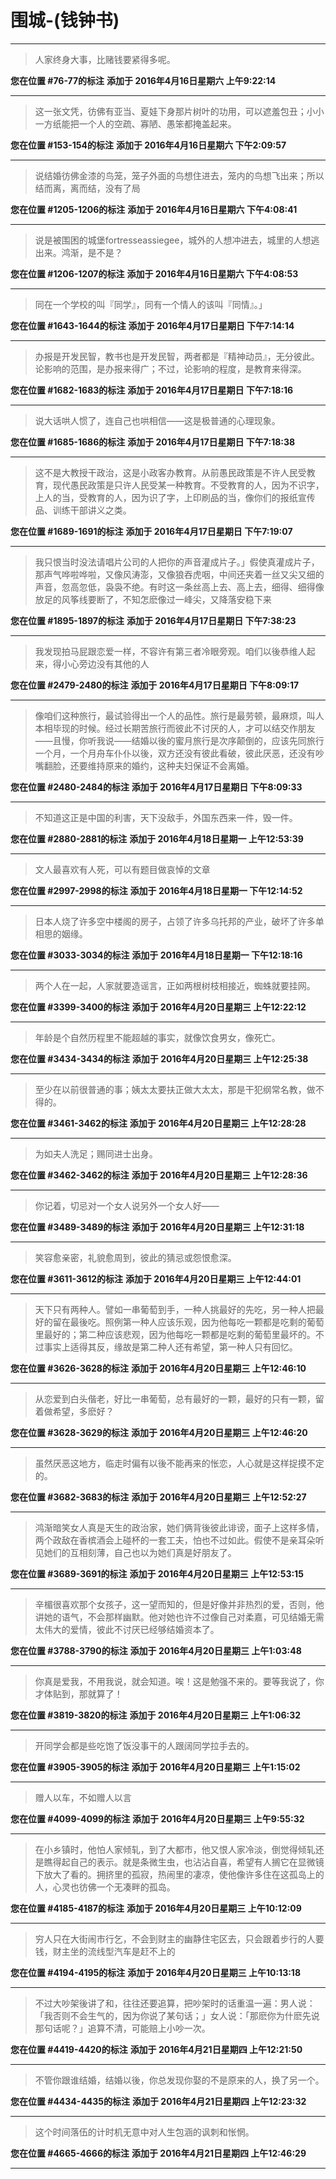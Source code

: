 # 围城-(钱钟书)

---

> 人家终身大事，比赌钱要紧得多呢。

**您在位置 #76-77的标注** **添加于 2016年4月16日星期六 上午9:22:14**

---

> 这一张文凭，彷佛有亚当、夏娃下身那片树叶的功用，可以遮羞包丑；小小一方纸能把一个人的空疏、寡陋、愚笨都掩盖起来。

**您在位置 #153-154的标注** **添加于 2016年4月16日星期六 下午2:09:57**

---

> 说结婚彷佛金漆的鸟笼，笼子外面的鸟想住进去，笼内的鸟想飞出来；所以结而离，离而结，没有了局

**您在位置 #1205-1206的标注** **添加于 2016年4月16日星期六 下午4:08:41**

---

> 说是被围困的城堡fortresseassiegee，城外的人想冲进去，城里的人想逃出来。鸿渐，是不是？

**您在位置 #1206-1207的标注** **添加于 2016年4月16日星期六 下午4:08:53**

---

> 同在一个学校的叫『同学』，同有一个情人的该叫『同情』。」

**您在位置 #1643-1644的标注** **添加于 2016年4月17日星期日 下午7:14:14**

---

> 办报是开发民智，教书也是开发民智，两者都是『精神动员』，无分彼此。论影响的范围，是办报来得广；不过，论影响的程度，是教育来得深。

**您在位置 #1682-1683的标注** **添加于 2016年4月17日星期日 下午7:18:16**

---

> 说大话哄人惯了，连自己也哄相信——这是极普通的心理现象。

**您在位置 #1685-1686的标注** **添加于 2016年4月17日星期日 下午7:18:38**

---

> 这不是大教授干政治，这是小政客办教育。从前愚民政策是不许人民受教育，现代愚民政策是只许人民受某一种教育。不受教育的人，因为不识字，上人的当，受教育的人，因为识了字，上印刷品的当，像你们的报纸宣传品、训练干部讲义之类。

**您在位置 #1689-1691的标注** **添加于 2016年4月17日星期日 下午7:19:07**

---

> 我只恨当时没法请唱片公司的人把你的声音灌成片子。」假使真灌成片子，那声气哗啦哗啦，又像风涛澎，又像狼吞虎咽，中间还夹着一丝又尖又细的声音，忽高忽低，袅袅不绝。有时这一条丝高上去、高上去，细得、细得像放足的风筝线要断了，不知怎麽像过一峰尖，又降落安稳下来

**您在位置 #1895-1897的标注** **添加于 2016年4月17日星期日 下午7:38:23**

---

> 我发现拍马屁跟恋爱一样，不容许有第三者冷眼旁观。咱们以後恭维人起来，得小心旁边没有其他的人

**您在位置 #2479-2480的标注** **添加于 2016年4月17日星期日 下午8:09:17**

---

> 像咱们这种旅行，最试验得出一个人的品性。旅行是最劳顿，最麻烦，叫人本相毕现的时候。经过长期苦旅行而彼此不讨厌的人，才可以结交作朋友——且慢，你听我说——结婚以後的蜜月旅行是次序颠倒的，应该先同旅行一个月，一个月舟车仆仆以後，双方还没有彼此看破，彼此厌恶，还没有吵嘴翻脸，还要维持原来的婚约，这种夫妇保证不会离婚。

**您在位置 #2480-2484的标注** **添加于 2016年4月17日星期日 下午8:09:33**

---

> 不知道这正是中国的利害，天下没敌手，外国东西来一件，毁一件。

**您在位置 #2880-2881的标注** **添加于 2016年4月18日星期一 上午12:53:39**

---

> 文人最喜欢有人死，可以有题目做哀悼的文章

**您在位置 #2997-2998的标注** **添加于 2016年4月18日星期一 下午12:14:52**

---

> 日本人烧了许多空中楼阁的房子，占领了许多乌托邦的产业，破坏了许多单相思的姻缘。

**您在位置 #3033-3034的标注** **添加于 2016年4月18日星期一 下午12:18:16**

---

> 两个人在一起，人家就要造谣言，正如两根树枝相接近，蜘蛛就要挂网。

**您在位置 #3399-3400的标注** **添加于 2016年4月20日星期三 上午12:22:12**

---

> 年龄是个自然历程里不能超越的事实，就像饮食男女，像死亡。

**您在位置 #3434-3434的标注** **添加于 2016年4月20日星期三 上午12:25:38**

---

> 至少在以前很普通的事；姨太太要扶正做大太太，那是干犯纲常名教，做不得的。

**您在位置 #3461-3462的标注** **添加于 2016年4月20日星期三 上午12:28:28**

---

> 为如夫人洗足；赐同进士出身。

**您在位置 #3462-3462的标注** **添加于 2016年4月20日星期三 上午12:28:36**

---

> 你记着，切忌对一个女人说另外一个女人好——

**您在位置 #3489-3489的标注** **添加于 2016年4月20日星期三 上午12:31:18**

---

> 笑容愈亲密，礼貌愈周到，彼此的猜忌或怨恨愈深。

**您在位置 #3611-3612的标注** **添加于 2016年4月20日星期三 上午12:44:01**

---

> 天下只有两种人。譬如一串葡萄到手，一种人挑最好的先吃，另一种人把最好的留在最後吃。照例第一种人应该乐观，因为他每吃一颗都是吃剩的葡萄里最好的；第二种应该悲观，因为他每吃一颗都是吃剩的葡萄里最坏的。不过事实上适得其反，缘故是第二种人还有希望，第一种人只有回忆。

**您在位置 #3626-3628的标注** **添加于 2016年4月20日星期三 上午12:46:10**

---

> 从恋爱到白头偕老，好比一串葡萄，总有最好的一颗，最好的只有一颗，留着做希望，多麽好？

**您在位置 #3628-3629的标注** **添加于 2016年4月20日星期三 上午12:46:20**

---

> 虽然厌恶这地方，临走时偏有以後不能再来的怅恋，人心就是这样捉摸不定的。

**您在位置 #3682-3683的标注** **添加于 2016年4月20日星期三 上午12:52:27**

---

> 鸿渐暗笑女人真是天生的政治家，她们俩背後彼此诽谤，面子上这样多情，两个政敌在香槟酒会上碰杯的一套工夫，怕也不过如此。假使不是亲耳朵听见她们的互相刻薄，自己也以为她们真是好朋友了。

**您在位置 #3689-3691的标注** **添加于 2016年4月20日星期三 上午12:53:15**

---

> 辛楣很喜欢那个女孩子，这一望而知的，但是好像并非热烈的爱，否则，他讲她的语气，不会那样幽默。他对她也许不过像自己对柔嘉，可见结婚无需太伟大的爱情，彼此不讨厌已经够结婚资本了。

**您在位置 #3788-3790的标注** **添加于 2016年4月20日星期三 上午1:03:48**

---

> 你真是爱我，不用我说，就会知道。唉！这是勉强不来的。要等我说了，你才体贴到，那就算了！

**您在位置 #3819-3820的标注** **添加于 2016年4月20日星期三 上午1:06:32**

---

> 开同学会都是些吃饱了饭没事干的人跟阔同学拉手去的。

**您在位置 #3905-3905的标注** **添加于 2016年4月20日星期三 上午1:15:02**

---

> 赠人以车，不如赠人以言

**您在位置 #4099-4099的标注** **添加于 2016年4月20日星期三 上午9:55:32**

---

> 在小乡镇时，他怕人家倾轧，到了大都市，他又恨人家冷淡，倒觉得倾轧还是瞧得起自己的表示。就是条微生虫，也沾沾自喜，希望有人搁它在显微镜下放大了看的。拥挤里的孤寂，热闹里的凄凉，使他像许多住在这孤岛上的人，心灵也彷佛一个无凑畔的孤岛。

**您在位置 #4185-4187的标注** **添加于 2016年4月20日星期三 上午10:12:09**

---

> 穷人只在大街闹市行乞，不会到财主的幽静住宅区去，只会跟着步行的人要钱，财主坐的流线型汽车是赶不上的

**您在位置 #4194-4195的标注** **添加于 2016年4月20日星期三 上午10:13:18**

---

> 不过大吵架後讲了和，往往还要追算，把吵架时的话重温一遍：男人说：「我否则不会生气的，因为你说了某句话；」女人说：「那麽你为什麽先说那句话呢？」追算不清，可能赔上小吵一次。

**您在位置 #4419-4420的标注** **添加于 2016年4月21日星期四 上午12:21:50**

---

> 不管你跟谁结婚，结婚以後，你总发现你娶的不是原来的人，换了另一个。

**您在位置 #4434-4435的标注** **添加于 2016年4月21日星期四 上午12:23:32**

---

> 这个时间落伍的计时机无意中对人生包涵的讽刺和怅惘。

**您在位置 #4665-4666的标注** **添加于 2016年4月21日星期四 上午12:46:29**

---

